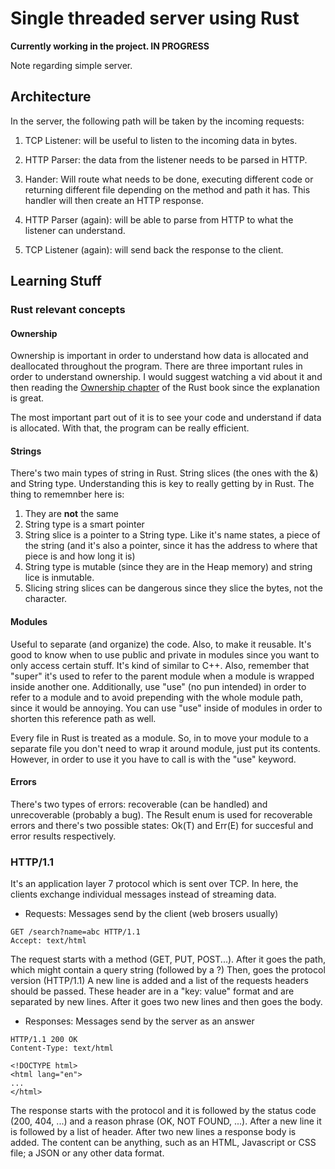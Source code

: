 # Single threaded server using Rust

**Currently working in the project. IN PROGRESS**

Note regarding simple server.

## Architecture

In the server, the following path will be taken by the incoming requests:

1. TCP Listener: will be useful to listen to the incoming data in bytes.
2. HTTP Parser: the data from the listener needs to be parsed in HTTP.
3. Hander: Will route what needs to be done, executing different code or returning different file depending on the method and path it has. This handler will then create an HTTP response.

4. HTTP Parser (again): will be able to parse from HTTP to what the listener can understand.
5. TCP Listener (again): will send back the response to the client.

## Learning Stuff

### Rust relevant concepts

#### Ownership

Ownership is important in order to understand how data is allocated and deallocated throughout the program. There are three important rules in order to understand ownership. I would suggest watching a vid about it and then reading the <a href="https://doc.rust-lang.org/book/ch04-02-references-and-borrowing.html">Ownership chapter</a> of the Rust book since the explanation is great.

The most important part out of it is to see your code and understand if data is allocated. With that, the program can be really efficient.

#### Strings

There's two main types of string in Rust. String slices (the ones with the &) and String type. Understanding this is key to really getting by in Rust. The thing to rememnber here is:

1. They are **not** the same
2. String type is a smart pointer
3. String slice is a pointer to a String type. Like it's name states, a piece of the string (and it's also a pointer, since it has the address to where that piece is and how long it is)
4. String type is mutable (since they are in the Heap memory) and string lice is inmutable.
5. Slicing string slices can be dangerous since they slice the bytes, not the character.

#### Modules

Useful to separate (and organize) the code. Also, to make it reusable.
It's good to know when to use public and private in modules since you want to only access certain stuff. It's kind of similar to C++.
Also, remember that "super" it's used to refer to the parent module when a module is wrapped inside another one.
Additionally, use "use" (no pun intended) in order to refer to a module and to avoid prepending with the whole module path, since it would be annoying. You can use "use" inside of modules in order to shorten this reference path as well.

Every file in Rust is treated as a module. So, in to move your module to a separate file you don't need to wrap it around module, just put its contents. However, in order to use it you have to call is with the "use" keyword.

#### Errors

There's two types of errors: recoverable (can be handled) and unrecoverable (probably a bug). The Result enum is used for recoverable errors and there's two possible states: Ok(T) and Err(E) for succesful and error results respectively.

### HTTP/1.1

It's an application layer 7 protocol which is sent over TCP. In here, the clients exchange individual messages instead of streaming data.

- Requests: Messages send by the client (web brosers usually)

```
GET /search?name=abc HTTP/1.1
Accept: text/html
```

The request starts with a method (GET, PUT, POST...).
After it goes the path, which might contain a query string (followed by a ?)
Then, goes the protocol version (HTTP/1.1)
A new line is added and a list of the requests headers should be passed. These header are in a "key: value" format and are separated by new lines.
After it goes two new lines and then goes the body.

- Responses: Messages send by the server as an answer

```
HTTP/1.1 200 OK
Content-Type: text/html

<!DOCTYPE html>
<html lang="en">
...
</html>
```

The response starts with the protocol and it is followed by the status code (200, 404, ...) and a reason phrase (OK, NOT FOUND, ...).
After a new line it is followed by a list of header.
After two new lines a response body is added. The content can be anything, such as an HTML, Javascript or CSS file; a JSON or any other data format.
